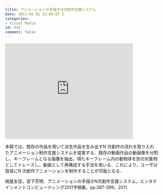 ```yaml
---
title: アニメーションの手描きＮ次創作支援システム
date: 2011-01-01 15:09:07 Z
categories:
- Visual Media
id: 934
comment: false
---
```


<iframe width="420" height="315" src="https://www.youtube.com/embed/DsvUMNkiOTc" frameborder="0" allowfullscreen></iframe>



本稿では，既存の作品を用いて派生作品を生み出すN 次創作の流れを取り入れたアニメーション制作支援システムを提案する．既存の動画作品の動画像を分割し，キーフレームとなる画像を抽出，得たキーフレーム内の動物体を別の対象物としてトレースし，動画として再構成する手法を用いる．これにより，ユーザは容易にN 次創作アニメーションを制作することが可能となる．

嶋屋友佳，宮下芳明．アニメーションの手描きN次創作支援システム，エンタテインメントコンピューティング2011予稿集，pp.387-389，2011.
